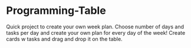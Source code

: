 # Programming-Table
Quick project to create your own week plan. Choose number of days and tasks per day and create your own plan for every day of the week!
Create cards w tasks and drag and drop it on the table.

